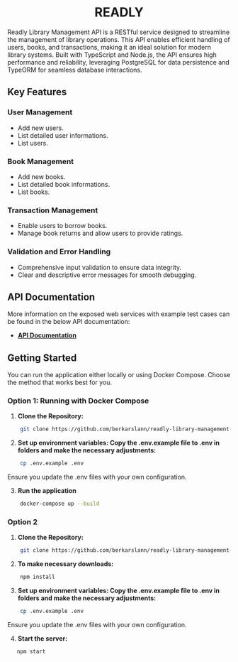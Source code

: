<h1 align="center">READLY</h1>

Readly Library Management API is a RESTful service designed to streamline the management of library operations. This API enables efficient handling of users, books, and transactions, making it an ideal solution for modern library systems. Built with TypeScript and Node.js, the API ensures high performance and reliability, leveraging PostgreSQL for data persistence and TypeORM for seamless database interactions.

## Key Features
### User Management
- Add new users.
- List detailed user informations.
- List users.

### Book Management
- Add new books.
- List detailed book informations.
- List books.

### Transaction Management
- Enable users to borrow books.
- Manage book returns and allow users to provide ratings.

### Validation and Error Handling
- Comprehensive input validation to ensure data integrity.
- Clear and descriptive error messages for smooth debugging.

## API Documentation

More information on the exposed web services with example test cases can be found in the below API documentation:
* [**API Documentation**](https://documenter.getpostman.com/view/27146547/2sAYBYeq25)

## Getting Started

You can run the application either locally or using Docker Compose. Choose the method that works best for you.

### Option 1: Running with Docker Compose

1. **Clone the Repository:**

```bash
    git clone https://github.com/berkarslann/readly-library-management-api.git
```

2. **Set up environment variables: Copy the .env.example file to .env in folders and make the necessary adjustments:**

```bash
    cp .env.example .env
```
  Ensure you update the .env files with your own configuration.

3. **Run the application**
   
```bash
    docker-compose up --build
```

### Option 2

1. **Clone the Repository:**

```bash
    git clone https://github.com/berkarslann/readly-library-management-api.git
```

2. **To make necessary downloads:**

```bash
    npm install
```
3. **Set up environment variables: Copy the .env.example file to .env in folders and make the necessary adjustments:**

```bash
    cp .env.example .env
```
  Ensure you update the .env files with your own configuration.

4. **Start the server:**

```bash
   npm start
```


